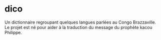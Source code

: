 # dico
Un dictionnaire regroupant quelques langues parlées au Congo Brazzaville. Le projet est né pour aider à la traduction du message du prophète kacou Philippe.
